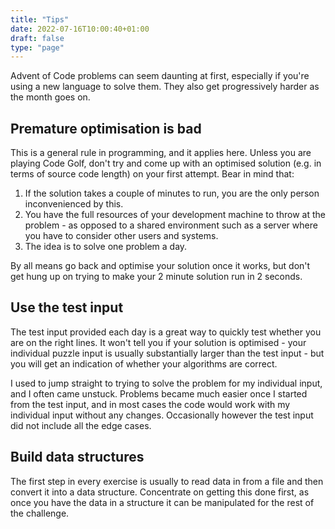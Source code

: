 ```yaml
---
title: "Tips"
date: 2022-07-16T10:00:40+01:00
draft: false
type: "page"
---
```


Advent of Code problems can seem daunting at first, especially if you're using a new language to solve them. They also get progressively harder as the month goes on.

## Premature optimisation is bad

This is a general rule in programming, and it applies here. Unless you are playing Code Golf, don't try and come up with an optimised solution (e.g. in terms of source code length) on your first attempt. Bear in mind that:

 1. If the solution takes a couple of minutes to run, you are the only person inconvenienced by this.
 1. You have the full resources of your development machine to throw at the problem - as opposed to a shared environment such as a server where you have to consider other users and systems.
 1. The idea is to solve one problem a day.

By all means go back and optimise your solution once it works, but don't get hung up on trying to make your 2 minute solution run in 2 seconds.

## Use the test input

The test input provided each day is a great way to quickly test whether you are on the right lines. It won't tell you if your solution is optimised - your individual puzzle input is usually substantially larger than the test input - but you will get an indication of whether your algorithms are correct.

I used to jump straight to trying to solve the problem for my individual input, and I often came unstuck. Problems became much easier once I started from the test input, and in most cases the code would work with my individual input without any changes. Occasionally however the test input did not include all the edge cases.

## Build data structures

The first step in every exercise is usually to read data in from a file and then convert it into a data structure. Concentrate on getting this done first, as once you have the data in a structure it can be manipulated for the rest of the challenge.
